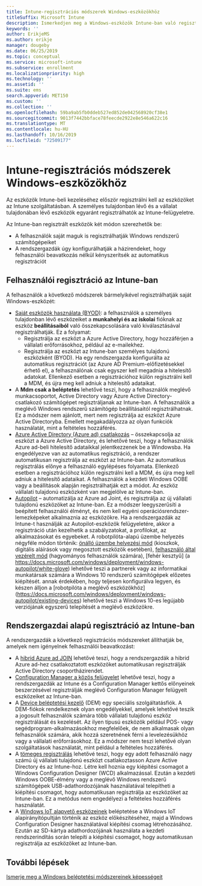 ```yaml
---
title: Intune-regisztrációs módszerek Windows-eszközökhöz
titleSuffix: Microsoft Intune
description: Ismerkedjen meg a Windows-eszközök Intune-ban való regisztrálásának különböző módjaival
keywords: ''
author: ErikjeMS
ms.author: erikje
manager: dougeby
ms.date: 06/25/2019
ms.topic: conceptual
ms.service: microsoft-intune
ms.subservice: enrollment
ms.localizationpriority: high
ms.technology: ''
ms.assetid: ''
ms.suite: ems
search.appverid: MET150
ms.custom: ''
ms.collection: ''
ms.openlocfilehash: 59ba9ab5fb0ddeb527ed852de042568920cf38e1
ms.sourcegitcommit: 9013f7442bbface78feecde2922e8e546a622c16
ms.translationtype: MT
ms.contentlocale: hu-HU
ms.lasthandoff: 10/16/2019
ms.locfileid: "72509177"
---
```

# <a name="intune-enrollment-methods-for-windows-devices"></a>Intune-regisztrációs módszerek Windows-eszközökhöz

Az eszközök Intune-beli kezeléséhez először regisztrálni kell az eszközöket az Intune szolgáltatásban. A személyes tulajdonban lévő és a vállalat tulajdonában lévő eszközök egyaránt regisztrálhatók az Intune-felügyeletre. 

Az Intune-ban regisztrált eszközök két módon szerezhetők be:
- A felhasználók saját maguk is regisztrálhatják Windows rendszerű számítógépeiket 
- A rendszergazdák úgy konfigurálhatják a házirendeket, hogy felhasználói beavatkozás nélkül kényszerítsék az automatikus regisztrációt

## <a name="user-self-enrollment-in-intune"></a>Felhasználói regisztráció az Intune-ban

A felhasználók a következő módszerek bármelyikével regisztrálhatják saját Windows-eszközét:

- [Saját eszközök használata (BYOD)](https://docs.microsoft.com/intune-user-help/enroll-windows-10-device): a felhasználók a személyes tulajdonban lévő eszközeiket a **munkahelyi és az iskolai** fióknak az eszköz **beállításaiból** való összekapcsolására való kiválasztásával regisztrálhatják. Ez a folyamat:
  - Regisztrálja az eszközt a Azure Active Directory, hogy hozzáférjen a vállalati erőforrásokhoz, például az e-mailekhez.
  - Regisztrálja az eszközt az Intune-ban személyes tulajdonú eszközként (BYOD).
Ha egy rendszergazda konfigurálta az automatikus regisztrációt (az Azure AD Premium-előfizetésekkel érhető el), a felhasználónak csak egyszer kell megadnia a hitelesítő adatokat. Ellenkező esetben a regisztrációhoz külön regisztrálni kell a MDM, és újra meg kell adniuk a hitelesítő adataikat.  
- A **Mdm csak a beléptetés** lehetővé teszi, hogy a felhasználók meglévő munkacsoportot, Active Directory vagy Azure Active Directory-csatlakozó számítógépet regisztráljanak az Intune-ban. A felhasználók a meglévő Windows rendszerű számítógép beállításaitól regisztrálhatnak. Ez a módszer nem ajánlott, mert nem regisztrálja az eszközt Azure Active Directoryba. Emellett megakadályozza az olyan funkciók használatát, mint a feltételes hozzáférés.
- [Azure Active Directory (Azure ad) csatlakozás](https://docs.microsoft.com/azure/active-directory/user-help/user-help-join-device-on-network) – összekapcsolja az eszközt a Azure Active Directory, és lehetővé teszi, hogy a felhasználók Azure ad-beli hitelesítő adataikkal jelentkezzenek be a Windowsba. Ha engedélyezve van az automatikus regisztráció, a rendszer automatikusan regisztrálja az eszközt az Intune-ban. Az automatikus regisztrálás előnye a felhasználó egylépéses folyamata. Ellenkező esetben a regisztrációhoz külön regisztrálni kell a MDM, és újra meg kell adniuk a hitelesítő adataikat. A felhasználók a kezdeti Windows OOBE vagy a beállítások alapján regisztrálhatják ezt a módot. Az eszköz vállalati tulajdonú eszközként van megjelölve az Intune-ban.
- [Autopilot](enrollment-autopilot.md) – automatizálja az Azure ad Joint, és regisztrálja az új vállalati tulajdonú eszközöket az Intune-ban. Ez a módszer leegyszerűsíti a beépített felhasználói élményt, és nem kell egyéni operációsrendszer-lemezképeket alkalmaznia az eszközökre. Ha a rendszergazdák az Intune-t használják az Autopilot-eszközök felügyeletére, akkor a regisztráció után kezelhetik a szabályzatokat, a profilokat, az alkalmazásokat és egyebeket.  A robotpilóta-alapú üzembe helyezés négyféle módon történik: [önálló üzembe helyezési mód](https://docs.microsoft.com/windows/deployment/windows-autopilot/self-deploying) (kioszkok, digitális aláírások vagy megosztott eszközök esetében), [felhasználó által vezérelt mód](https://docs.microsoft.com/windows/deployment/windows-autopilot/user-driven) (hagyományos felhasználók számára), [fehér kesztyű] (a https://docs.microsoft.com/windows/deployment/windows-autopilot/white-glove) lehetővé teszi a partnerek vagy az informatikai munkatársak számára a Windows 10 rendszerű számítógépek előzetes kiépítését. annak érdekében, hogy teljesen konfigurálva legyen, és készen álljon a [robotpilóta a meglévő eszközökhöz] (https://docs.microsoft.com/windows/deployment/windows-autopilot/existing-devices) lehetővé teszi a Windows 10-es legújabb verziójának egyszerű telepítését a meglévő eszközökre.

## <a name="administrator-based-enrollment-in-intune"></a>Rendszergazdai alapú regisztráció az Intune-ban

A rendszergazdák a következő regisztrációs módszereket állíthatják be, amelyek nem igényelnek felhasználói beavatkozást:

- A [hibrid Azure ad JOIN](https://docs.microsoft.com/windows/client-management/mdm/enroll-a-windows-10-device-automatically-using-group-policy) lehetővé teszi, hogy a rendszergazdák a hibrid Azure ad-hez csatlakoztatott eszközöket automatikusan regisztrálják Active Directory csoportházirendet. 
- [Configuration Manager a közös felügyelet](https://docs.microsoft.com/sccm/comanage/overview) lehetővé teszi, hogy a rendszergazdák az Intune és a Configuration Manager kettős előnyeinek beszerzésével regisztrálják meglévő Configuration Manager felügyelt eszközeiket az Intune-ban. 
- A [Device beléptetési kezelő](device-enrollment-manager-enroll.md) (DEM) egy speciális szolgáltatásfiók. A DEM-fiókok rendelkeznek olyan engedélyekkel, amelyek lehetővé teszik a jogosult felhasználók számára több vállalati tulajdonú eszköz regisztrálását és kezelését. Az ilyen típusú eszközök például POS- vagy segédprogram-alkalmazásokhoz megfelelőek, de nem alkalmasak olyan felhasználók számára, akik hozzá szeretnének férni a levelezésükhöz vagy a vállalati erőforrásokhoz. Ez a módszer nem teszi lehetővé olyan szolgáltatások használatát, mint például a feltételes hozzáférés. 
- A [tömeges regisztrálás](../windows-bulk-enroll.md) lehetővé teszi, hogy egy adott felhasználó nagy számú új vállalati tulajdonú eszközt csatlakoztasson Azure Active Directory és az Intune-hoz. Létre kell hoznia egy kiépítési csomagot a Windows Configuration Designer (WCD) alkalmazással. Ezután a kezdeti Windows OOBE-élmény vagy a meglévő Windows rendszerű számítógépek USB-adathordozójának használatával telepítheti a kiépítési csomagot, hogy automatikusan regisztrálja az eszközöket az Intune-ban. Ez a metódus nem engedélyezi a feltételes hozzáférés használatát. 
- A [Windows IoT alapvető eszközeinek](https://docs.microsoft.com/windows/iot-core/manage-your-device/intunedeviceenrollment) beléptetése a Windows IoT alapirányítópultján történik az eszköz előkészítéséhez, majd a Windows Configuration Designer használatával kiépítési csomag létrehozásához. Ezután az SD-kártya adathordozójának használata a kezdeti rendszerindítás során telepíti a kiépítési csomagot, hogy automatikusan regisztrálja az eszközöket az Intune-ban.

## <a name="next-steps"></a>További lépések

[Ismerje meg a Windows beléptetési módszereinek képességeit](enrollment-method-capab.md)
